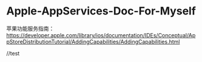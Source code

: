 # Apple-AppServices-Doc-For-Myself

苹果功能服务指南：
https://developer.apple.com/library/ios/documentation/IDEs/Conceptual/AppStoreDistributionTutorial/AddingCapabilities/AddingCapabilities.html

//test

